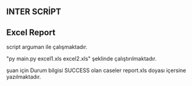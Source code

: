 ## INTER SCRİPT


## Excel Report

script arguman ile çalışmaktadır.

"py main.py excel1.xls excel2.xls" şeklinde çalıştırılmaktadır.

şuan için Durum bilgisi SUCCESS olan caseler report.xls doyası içersine yazılmaktadır.
